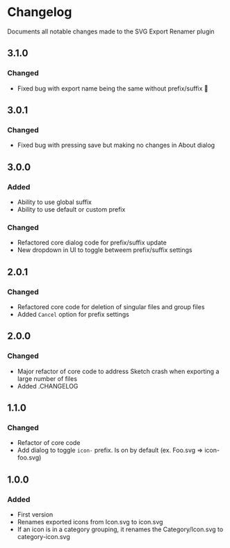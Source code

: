 # Changelog
Documents all notable changes made to the SVG Export Renamer plugin

## 3.1.0
### Changed
 - Fixed bug with export name being the same without prefix/suffix 🎉

## 3.0.1
### Changed
 - Fixed bug with pressing save but making no changes in About dialog

## 3.0.0
### Added
 - Ability to use global suffix
 - Ability to use default or custom prefix
### Changed
 - Refactored core dialog code for prefix/suffix update
 - New dropdown in UI to toggle betweem prefix/suffix settings

## 2.0.1
### Changed
 - Refactored core code for deletion of singular files and group files
 - Added `Cancel` option for prefix settings

## 2.0.0
### Changed
 - Major refactor of core code to address Sketch crash when exporting a large number of files
 - Added .CHANGELOG

## 1.1.0
### Changed
 - Refactor of core code
 - Add dialog to toggle `icon-` prefix. Is on by default (ex. Foo.svg => icon-foo.svg)

## 1.0.0
### Added
 - First version
 - Renames exported icons from Icon.svg to icon.svg
 - If an icon is in a category grouping, it renames the Category/Icon.svg to category-icon.svg